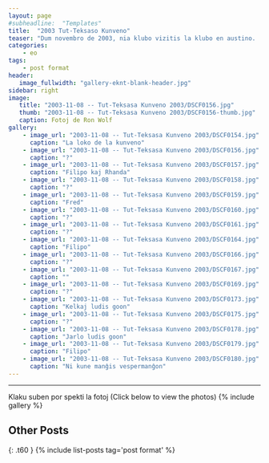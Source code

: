 ```yaml
---
layout: page
#subheadline:  "Templates"
title:  "2003 Tut-Teksaso Kunveno"
teaser: "Dum novembro de 2003, nia klubo vizitis la klubo en austino.  Kelkaj esperantistoj vizitis de hustono kaj sankta antonio."
categories:
    - eo
tags:
    - post format
header:
   image_fullwidth: "gallery-eknt-blank-header.jpg"
sidebar: right
image:
   title: "2003-11-08 -- Tut-Teksasa Kunveno 2003/DSCF0156.jpg"
   thumb: "2003-11-08 -- Tut-Teksasa Kunveno 2003/DSCF0156-thumb.jpg"
   caption: Fotoj de Ron Wolf
gallery:
    - image_url: "2003-11-08 -- Tut-Teksasa Kunveno 2003/DSCF0154.jpg"
      caption: "La loko de la kunveno"
    - image_url: "2003-11-08 -- Tut-Teksasa Kunveno 2003/DSCF0156.jpg"
      caption: "?"
    - image_url: "2003-11-08 -- Tut-Teksasa Kunveno 2003/DSCF0157.jpg"
      caption: "Filipo kaj Rhanda"
    - image_url: "2003-11-08 -- Tut-Teksasa Kunveno 2003/DSCF0158.jpg"
      caption: "?"
    - image_url: "2003-11-08 -- Tut-Teksasa Kunveno 2003/DSCF0159.jpg"
      caption: "Fred"
    - image_url: "2003-11-08 -- Tut-Teksasa Kunveno 2003/DSCF0160.jpg"
      caption: "?"
    - image_url: "2003-11-08 -- Tut-Teksasa Kunveno 2003/DSCF0161.jpg"
      caption: "?"
    - image_url: "2003-11-08 -- Tut-Teksasa Kunveno 2003/DSCF0164.jpg"
      caption: "Filipo"
    - image_url: "2003-11-08 -- Tut-Teksasa Kunveno 2003/DSCF0166.jpg"
      caption: "?"
    - image_url: "2003-11-08 -- Tut-Teksasa Kunveno 2003/DSCF0167.jpg"
      caption: ""
    - image_url: "2003-11-08 -- Tut-Teksasa Kunveno 2003/DSCF0169.jpg"
      caption: "?"
    - image_url: "2003-11-08 -- Tut-Teksasa Kunveno 2003/DSCF0173.jpg"
      caption: "Kelkaj ludis goon"
    - image_url: "2003-11-08 -- Tut-Teksasa Kunveno 2003/DSCF0175.jpg"
      caption: "?"
    - image_url: "2003-11-08 -- Tut-Teksasa Kunveno 2003/DSCF0178.jpg"
      caption: "Jarlo ludis goon"
    - image_url: "2003-11-08 -- Tut-Teksasa Kunveno 2003/DSCF0179.jpg"
      caption: "Filipo"
    - image_url: "2003-11-08 -- Tut-Teksasa Kunveno 2003/DSCF0180.jpg"
      caption: "Ni kune manĝis vespermanĝon"
---
```

<!--more-->
--------------------------
Klaku suben por spekti la fotoj (Click below to view the photos)
{% include gallery %}


## Other Posts
{: .t60 }
{% include list-posts tag='post format' %}

